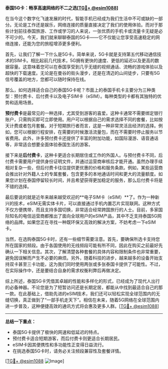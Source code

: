 **泰国5G卡：畅享高速网络的不二之选[[TG💪+ @esim1088](https://t.me/s/esim1088)]**

在当今这个数字化飞速发展的时代，智能手机已经成为我们生活中不可或缺的一部分。无论是工作还是娱乐，网络连接的质量直接决定了我们的使用体验。而对于那些计划前往泰国旅游、工作或学习的人来说，一张优质的手机卡或流量卡无疑是必不可少的。今天，我们就来聊聊泰国的5G卡——它不仅能让您享受高速稳定的网络连接，还能为您的旅程增添更多便利。

首先，让我们了解一下什么是5G卡。简单来说，5G卡就是支持第五代移动通信技术的SIM卡。相比起前几代技术，5G拥有更快的速度、更低的延迟以及更高的数据容量。这意味着您可以在泰国享受到几乎无缝的视频通话、流畅的游戏体验以及超快的下载速度。无论是在曼谷的街头漫步，还是在清迈的山间徒步，只要有5G信号覆盖的地方，您都可以随时保持在线。

那么，如何选择适合自己的泰国5G卡呢？市面上的泰国手机卡主要分为三种类型：预付费卡、后付费卡以及电子SIM卡（eSIM）。每种类型的卡都有其独特的优势和适用场景。

**预付费卡**是最常见的一种选择，尤其受到游客的喜爱。这种卡通常不需要绑定银行账户，只需购买即可立即使用。用户可以根据自己的需求选择不同的套餐，比如按天计费或者包月套餐。对于短期旅行者而言，这是一种非常灵活且经济的选择。例如，您可以根据行程安排，在需要的时候激活流量包，而在不需要时停止服务以节省费用。此外，许多预付费卡还提供了丰富的附加功能，如国际漫游、语音通话等，非常适合想要全面体验泰国生活的游客。

接下来是**后付费卡**，这种卡更适合长期居住或工作的外国人。与预付费卡不同，后付费卡需要用户提供身份证明文件，并通过运营商审核后才能开通。虽然办理手续相对复杂一些，但后付费卡往往提供更优惠的价格和服务条款。例如，某些运营商会推出针对外籍人士的专属套餐，包含更多的本地通话时间和更大的流量额度。如果您计划在泰国停留较长时间，并且希望获得更加稳定的服务，那么后付费卡将是不错的选择。

最后要说的就是近年来越来越受欢迎的**电子SIM卡（eSIM）**了。作为一种新兴的技术，eSIM无需实体卡片，可以直接通过手机内置芯片实现联网。这种方式不仅方便携带，而且支持多国切换，非常适合经常跨国旅行的人士。目前，多家国际知名的电信运营商都推出了面向全球用户的eSIM产品，其中不乏支持泰国5G网络的品牌。如果您正在寻找一种既环保又高效的解决方案，不妨考虑一下eSIM卡。

当然，在选购泰国5G卡时，还有一些细节需要注意。首先，要确保所选卡支持您所在国家的频段。由于各国使用的无线频段可能有所不同，因此在购买之前最好先确认一下相关信息。其次，了解清楚各种套餐的具体内容和限制条件也非常重要，避免因误解而产生不必要的麻烦。另外，随着科技的进步，越来越多的设备开始支持双卡甚至三卡功能，这为我们同时使用两张或多张泰国卡提供了可能性。不过，在实际操作中，还是要结合自身的需求权衡利弊后再做决定。

综上所述，泰国5G卡凭借其卓越的性能和多样化的形式，已经成为了现代人出行的必备神器。不论您是为了短暂访问还是长期定居，都能从中找到最适合自己的那一款。在此基础上，借助先进的eSIM技术，我们还可以轻松实现全球范围内的无缝切换，真正做到了“一部手机走天下”。相信在未来，随着5G网络在全球范围内进一步普及，这种便捷高效的通讯方式将会惠及更多人群。[[TG💪+ @esim1088](https://t.me/s/esim1088)]

---

**总结一下重点：**
- 泰国5G卡提供了极快的网速和低延迟的特点。
- 预付费卡适合短期游客，而后付费卡则更适合长期居民。
- eSIM卡因其便携性和多功能性正变得日益流行。
- 在挑选泰国5G卡时，请务必关注频段兼容性及套餐详情。

[[TG💪+ @esim1088](https://t.me/s/esim1088) ![Image](https://i.postimg.cc/4NQfJmqS/Snipaste-2025-05-13-00-14-12.png)]